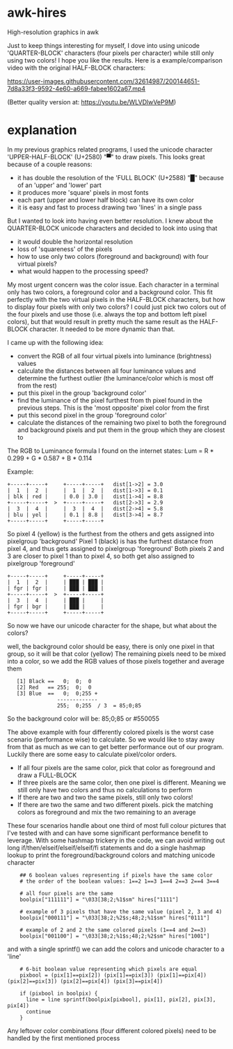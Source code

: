 # awk-hires
High-resolution graphics in awk

Just to keep things interesting for myself, I dove into using unicode 'QUARTER-BLOCK' characters (four pixels per character) while still only using two colors! I hope you like the results. Here is a example/comparison video with the original HALF-BLOCK characters:


https://user-images.githubusercontent.com/32614987/200144651-7d8a33f3-9592-4e60-a669-fabee1602a67.mp4


(Better quality version at: https://youtu.be/WLVDlwVeP9M)

# explanation
In my previous graphics related programs, I used the unicode character 'UPPER-HALF-BLOCK' (U+2580) "▀" to draw pixels. This looks great because of a couple reasons:
 - it has double the resolution of the 'FULL BLOCK' (U+2588) "█" because of an 'upper' and 'lower' part
 - it produces more 'square' pixels in most fonts
 - each part (upper and lower half block) can have its own color
 - it is easy and fast to process drawing two 'lines' in a single pass

But I wanted to look into having even better resolution. I knew about the QUARTER-BLOCK unicode characters and decided to look into using that
 - it would double the horizontal resolution
 - loss of 'squareness' of the pixels
 - how to use only two colors (foreground and background) with four virtual pixels?
 - what would happen to the processing speed?

My most urgent concern was the color issue. Each character in a terminal only has two colors, a foreground color and a background color. This fit perfectly with the two virtual pixels in the HALF-BLOCK characters, but how to display four pixels with only two colors?
I could just pick two colors out of the four pixels and use those (i.e. always the top and bottom left pixel colors), but that would result in pretty much the same result as the HALF-BLOCK character. It needed to be more dynamic than that.

I came up with the following idea:
 - convert the RGB of all four virtual pixels into luminance (brightness) values
 - calculate the distances between all four luminance values and determine the furthest outlier (the luminance/color which is most off from the rest)
 - put this pixel in the group 'background color'
 - find the luminance of the pixel furthest from th pixel found in the previous steps. This is the 'most opposite' pixel color from the first
 - put this second pixel in the group 'foreground color'
 - calculate the distances of the remaining two pixel to both the foreground and background pixels and put them in the group which they are closest to

The RGB to Luminance formula I found on the internet states: Lum = R * 0.299 + G * 0.587 + B * 0.114
 
Example:

    +-----+-----+     +-----+-----+   dist[1->2] = 3.0
    |  1  |  2  |     |  1  |  2  |   dist[1->3] = 0.1
    | blk | red |     | 0.0 | 3.0 |   dist[1->4] = 8.8
    +-----+-----+  >  +-----+-----+   dist[2->3] = 2.9
    |  3  |  4  |     |  3  |  4  |   dist[2->4] = 5.8
    | blu | yel |     | 0.1 | 8.8 |   dist[3->4] = 8.7
    +-----+-----+     +-----+-----+

So pixel 4 (yellow) is the furthest from the others and gets assigned into pixelgroup 'background'
Pixel 1 (black) is has the furthest distance from pixel 4, and thus gets assigned to pixelgroup 'foreground'
Both pixels 2 and 3 are closer to pixel 1 than to pixel 4, so both get also assigned to pixelgroup 'foreground'

    +-----+-----+     +-----+-----+
    |  1  |  2  |     | ███ | ███ |
    | fgr | fgr |     | ███ | ███ |
    +-----+-----+  >  +-----+-----+
    |  3  |  4  |     | ███ |     |
    | fgr | bgr |     | ███ |     |
    +-----+-----+     +-----+-----+

So now we have our unicode character for the shape, but what about the colors?

well, the background color should be easy, there is only one pixel in that group, so it will be that color (yellow)
The remaining pixels need to be mixed into a color, so we add the RGB values of those pixels together and average them

```
   [1] Black ==   0;  0;  0
   [2] Red   == 255;  0;  0
   [3] Blue  ==   0;  0;255 +
                -------------
                255;  0;255  / 3  = 85;0;85
```

So the background color will be: 85;0;85 or #550055


The above example with four differently colored pixels is the worst case scenario (performance wise) to calculate.
So we would like to stay away from that as much as we can to get better performance out of our program.
Luckily there are some easy to calculate pixel/color orders.

 - If all four pixels are the same color, pick that color as foreground and draw a FULL-BLOCK
 - If three pixels are the same color, then one pixel is different. Meaning we still only have two colors and thus no calculations to perform
 - If there are two and two the same pixels, still only two colors!
 - If there are two the same and two different pixels. pick the matching colors as foreground and mix the two remaining to an average

These four scenarios handle about one third of most full colour pictures that I've tested with and can have some significant performance benefit to leverage. With some hashmap trickery in the code, we can avoid writing out long if/then/elseif/elseif/elseif/fi statements and do a single hashmap lookup to print the foreground/background colors and matching unicode character

```
    ## 6 boolean values representing if pixels have the same color
    # the order of the boolean values: 1==2 1==3 1==4 2==3 2==4 3==4

    # all four pixels are the same
    boolpix["111111"] = "\033[38;2;%1$sm" hires["1111"]

    # example of 3 pixels that have the same value (pixel 2, 3 and 4)
    boolpix["000111"] = "\033[38;2;%2$s;48;2;%1$sm" hires["0111"]

    # example of 2 and 2 the same colored pixels (1==4 and 2==3)
    boolpix["001100"] = "\033[38;2;%1$s;48;2;%2$sm" hires["1001"]
```

and with a single sprintf() we can add the colors and unicode character to a 'line'
```
    # 6-bit boolean value representing which pixels are equal
    pixbool = (pix[1]==pix[2]) (pix[1]==pix[3]) (pix[1]==pix[4]) (pix[2]==pix[3]) (pix[2]==pix[4]) (pix[3]==pix[4])

    if (pixbool in boolpix) {
      line = line sprintf(boolpix[pixbool], pix[1], pix[2], pix[3], pix[4])
      continue
    }
```

Any leftover color combinations (four different colored pixels) need to be handled by the first mentioned process

